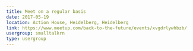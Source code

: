 ```yaml
---
title: Meet on a regular basis
date: 2017-05-19
location: Action House, Heidelberg, Heidelberg
link: https://www.meetup.com/back-to-the-future/events/xvgdrlywhbzb/
usergroup: smalltalkrn
type: usergroup
---
```

